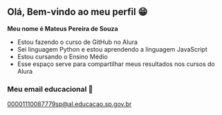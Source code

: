 ## Olá, Bem-vindo ao meu perfil 😁

**Meu nome é Mateus Pereira de Souza**

- Estou fazendo o curso de GitHub no Alura
- Sei linguagem Python e estou aprendendo a linguagem JavaScript
- Estou cursando o Ensino Médio
- Esse espaço serve para compartilhar meus resultados nos cursos do Alura

### Meu email educacional 📩

00001110087779sp@al.educacao.sp.gov.br
